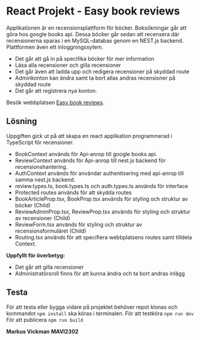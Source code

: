 # React Projekt - Easy book reviews
Applikationen är en recensionsplattform för böcker. Boksökningar går att göra hos google books api. Dessa böcker går sedan att recensera där recensionerna sparas i en MySQL-databas genom en NEST.js backend. Plattformen även ett inloggningssytem.

* Det går att gå in på specifika böcker för mer information 
* Läsa alla recensioner och gilla recensioner 
* Det går även att ladda upp och redigera recensioner på skyddad route
* Adminkonton kan ändra samt ta bort allas andras recensioner på skyddad route
* Det går att registrera nya konton. 

Besök webbplatsen [Easy book reviews](https://easy-book-reviews.netlify.app/).

## Lösning
Uppgiften gick ut på att skapa en react applikation programmerad i TypeScript för recensioner.

* BookContext används för Api-anrop till google books api.
* ReviewContext används för Api-anrop till nest.js backend för recensionshantering.
* AuthContext används för användar authentisering med api-anrop till samma nest.js backend.
* review.types.ts, book.types.ts och auth.types.ts används för interface
* Protected routes används för att skydda routes
* BookArticleProp.tsx, BookProp.tsx används för styling och struktur av böcker (Child)
* ReviewAdminProp.tsx, ReviewProp.tsx används för styling och struktur av recensioner (Child)
* ReviewForm.tsx används för styling och struktur av recensionsformuläret (Child)
* Routing.tsx används för att specifiera webbplatsens routes samt tilldela Context.

**Uppfyllt för överbetyg:**
* Det går att gilla recensioner
* Administratörsroll finns för att kunna ändra och ta bort andras inlägg

## Testa
För att testa eller bygga vidare på projektet behöver repot klonas och kommandot ` npm install ` ska köras i terminalen.
För att testköra ` npm run dev `
För att publicera ` npm run build `

**Markus Vickman**
**MAVI2302**
